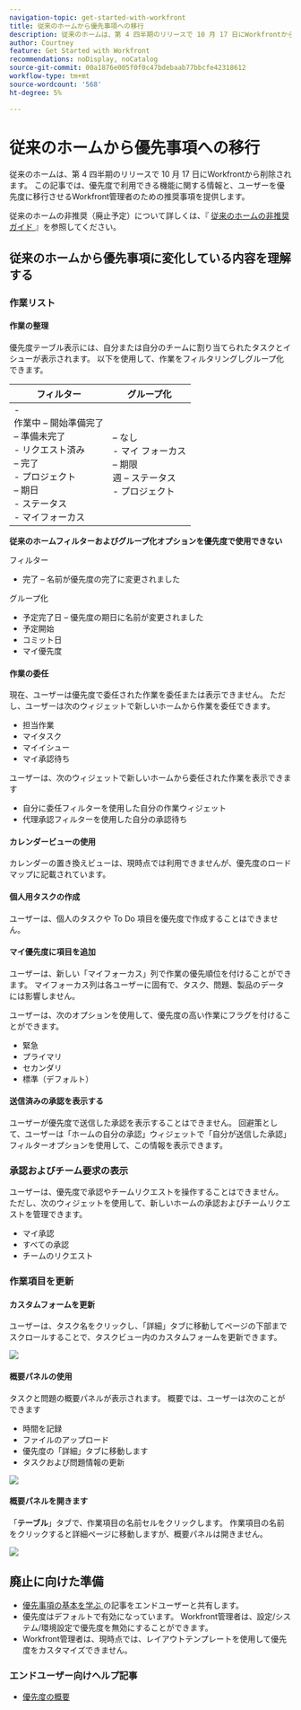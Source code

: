 ```yaml
---
navigation-topic: get-started-with-workfront
title: 従来のホームから優先事項への移行
description: 従来のホームは、第 4 四半期のリリースで 10 月 17 日にWorkfrontから削除されます。 この記事では、優先度で利用できる機能に関する情報と、ユーザーを優先度に移行させるWorkfront管理者のための推奨事項を提供します。
author: Courtney
feature: Get Started with Workfront
recommendations: noDisplay, noCatalog
source-git-commit: 00a1876e005f0f0c47bdebaab77bbcfe42318612
workflow-type: tm+mt
source-wordcount: '568'
ht-degree: 5%

---
```



# 従来のホームから優先事項への移行

従来のホームは、第 4 四半期のリリースで 10 月 17 日にWorkfrontから削除されます。 この記事では、優先度で利用できる機能に関する情報と、ユーザーを優先度に移行させるWorkfront管理者のための推奨事項を提供します。

従来のホームの非推奨（廃止予定）について詳しくは、『 [ 従来のホームの非推奨ガイド ](/help/quicksilver/product-announcements/announcements/legacy-home-deprecation.md) 』を参照してください。

## 従来のホームから優先事項に変化している内容を理解する

### 作業リスト

#### 作業の整理

優先度テーブル表示には、自分または自分のチームに割り当てられたタスクとイシューが表示されます。 以下を使用して、作業をフィルタリングしグループ化できます。

| **フィルター** | **グループ化** |
|------------|-----------|
| - <br> 作業中 – 開始準備完了 <br> – 準備未完了 <br> - リクエスト済み <br> – 完了 <br> - プロジェクト <br> – 期日 <br> - ステータス <br> - マイフォーカス |  – なし <br> - マイ フォーカス <br> – 期限 <br> 週 – ステータス <br> - プロジェクト |


**従来のホームフィルターおよびグループ化オプションを優先度で使用できない**

フィルター

* 完了 – 名前が優先度の完了に変更されました

グループ化

* 予定完了日 – 優先度の期日に名前が変更されました
* 予定開始
* コミット日
* マイ優先度

#### 作業の委任

現在、ユーザーは優先度で委任された作業を委任または表示できません。 ただし、ユーザーは次のウィジェットで新しいホームから作業を委任できます。

* 担当作業
* マイタスク
* マイイシュー
* マイ承認待ち

ユーザーは、次のウィジェットで新しいホームから委任された作業を表示できます

* 自分に委任フィルターを使用した自分の作業ウィジェット
* 代理承認フィルターを使用した自分の承認待ち

#### カレンダービューの使用

カレンダーの置き換えビューは、現時点では利用できませんが、優先度のロードマップに記載されています。

#### 個人用タスクの作成

ユーザーは、個人のタスクや To Do 項目を優先度で作成することはできません。

#### マイ優先度に項目を追加

ユーザーは、新しい「マイフォーカス」列で作業の優先順位を付けることができます。 マイフォーカス列は各ユーザーに固有で、タスク、問題、製品のデータには影響しません。

ユーザーは、次のオプションを使用して、優先度の高い作業にフラグを付けることができます。

* 緊急
* プライマリ
* セカンダリ
* 標準（デフォルト）

#### 送信済みの承認を表示する

ユーザーが優先度で送信した承認を表示することはできません。 回避策として、ユーザーは「ホームの自分の承認」ウィジェットで「自分が送信した承認」フィルターオプションを使用して、この情報を表示できます。

### 承認およびチーム要求の表示

ユーザーは、優先度で承認やチームリクエストを操作することはできません。 ただし、次のウィジェットを使用して、新しいホームの承認およびチームリクエストを管理できます。

* マイ承認
* すべての承認
* チームのリクエスト

### 作業項目を更新

#### カスタムフォームを更新

ユーザーは、タスク名をクリックし、「詳細」タブに移動してページの下部までスクロールすることで、タスクビュー内のカスタムフォームを更新できます。

![](assets/custom-form-priorities.png)

#### 概要パネルの使用

タスクと問題の概要パネルが表示されます。 概要では、ユーザーは次のことができます

* 時間を記録
* ファイルのアップロード
* 優先度の「詳細」タブに移動します
* タスクおよび問題情報の更新

![](assets/assignments-summary.png)

<!--Can admins customize this? It looks different from the task/issue summary in other areas. -->

#### 概要パネルを開きます

「**テーブル**」タブで、作業項目の名前セルをクリックします。 作業項目の名前をクリックすると詳細ページに移動しますが、概要パネルは開きません。

![](assets/open-summary-priorities.png)


## 廃止に向けた準備

* [ 優先事項の基本を学ぶ ](/help/quicksilver/workfront-basics/priorities/get-started-with-priorities.md) の記事をエンドユーザーと共有します。
* 優先度はデフォルトで有効になっています。 Workfront管理者は、設定/システム/環境設定で優先度を無効にすることができます。
* Workfront管理者は、現時点では、レイアウトテンプレートを使用して優先度をカスタマイズできません。

### エンドユーザー向けヘルプ記事

* [優先度の概要](/help/quicksilver/workfront-basics/priorities/get-started-with-priorities.md)